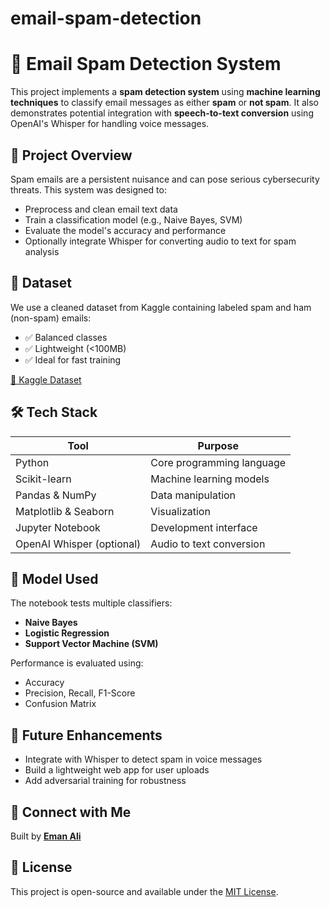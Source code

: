 # email-spam-detection
# 📧 Email Spam Detection System

This project implements a **spam detection system** using **machine learning techniques** to classify email messages as either **spam** or **not spam**. It also demonstrates potential integration with **speech-to-text conversion** using OpenAI's Whisper for handling voice messages.

## 🚀 Project Overview

Spam emails are a persistent nuisance and can pose serious cybersecurity threats. This system was designed to:
- Preprocess and clean email text data
- Train a classification model (e.g., Naive Bayes, SVM)
- Evaluate the model's accuracy and performance
- Optionally integrate Whisper for converting audio to text for spam analysis

## 📁 Dataset

We use a cleaned dataset from Kaggle containing labeled spam and ham (non-spam) emails:

- ✅ Balanced classes
- ✅ Lightweight (<100MB)
- ✅ Ideal for fast training

[🔗 Kaggle Dataset](https://www.kaggle.com/datasets/purusinghvi/email-spam-classification-dataset)

## 🛠️ Tech Stack

| Tool | Purpose |
|------|---------|
| Python | Core programming language |
| Scikit-learn | Machine learning models |
| Pandas & NumPy | Data manipulation |
| Matplotlib & Seaborn | Visualization |
| Jupyter Notebook | Development interface |
| OpenAI Whisper (optional) | Audio to text conversion |

## 🧠 Model Used

The notebook tests multiple classifiers:
- **Naive Bayes**
- **Logistic Regression**
- **Support Vector Machine (SVM)**

Performance is evaluated using:
- Accuracy
- Precision, Recall, F1-Score
- Confusion Matrix


## 🔮 Future Enhancements

- Integrate with Whisper to detect spam in voice messages
- Build a lightweight web app for user uploads
- Add adversarial training for robustness

## 🔗 Connect with Me

Built by [**Eman Ali**](https://www.linkedin.com/in/eman-ali/)  

## 📌 License

This project is open-source and available under the [MIT License](LICENSE).
